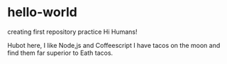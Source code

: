# hello-world
creating first repository practice
Hi Humans!

Hubot here, I like Node,js and Coffeescript
I have tacos on the moon and find them far superior to Eath tacos.
